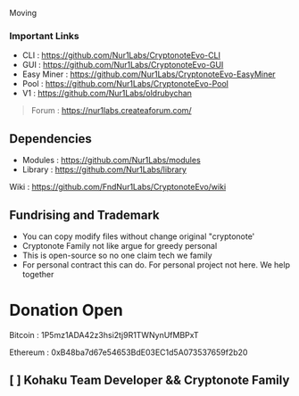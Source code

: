Moving

### Important Links
- CLI : https://github.com/Nur1Labs/CryptonoteEvo-CLI
- GUI : https://github.com/Nur1Labs/CryptonoteEvo-GUI
- Easy Miner : https://github.com/Nur1Labs/CryptonoteEvo-EasyMiner
- Pool : https://github.com/Nur1Labs/CryptonoteEvo-Pool
- V1 : https://github.com/Nur1Labs/oldrubychan

> Forum : https://nur1labs.createaforum.com/

## Dependencies
- Modules : https://github.com/Nur1Labs/modules
- Library : https://github.com/Nur1Labs/library

Wiki : https://github.com/FndNur1Labs/CryptonoteEvo/wiki


## Fundrising and Trademark
- You can copy modify files without change original "cryptonote'
- Cryptonote Family not like argue for greedy personal
- This is open-source so no one claim tech we family
- For personal contract this can do. For personal project not here. We help together

# Donation Open
Bitcoin : 1P5mz1ADA42z3hsi2tj9R1TWNynUfMBPxT

Ethereum : 0xB48ba7d67e54653BdE03EC1d5A073537659f2b20

## [  ] Kohaku Team Developer && Cryptonote Family
